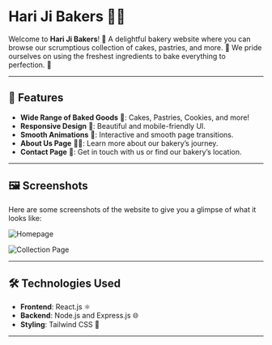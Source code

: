 # Hari Ji Bakers 🍰🍞

Welcome to **Hari Ji Bakers**! 🍪 A delightful bakery website where you can browse our scrumptious collection of cakes, pastries, and more. 🎂 We pride ourselves on using the freshest ingredients to bake everything to perfection. 🥐

---

## 🚀 Features

- **Wide Range of Baked Goods** 🧁: Cakes, Pastries, Cookies, and more!
- **Responsive Design** 📱: Beautiful and mobile-friendly UI.
- **Smooth Animations** 🌟: Interactive and smooth page transitions.
- **About Us Page** 🧑‍🍳: Learn more about our bakery’s journey.
- **Contact Page** 📍: Get in touch with us or find our bakery’s location.

---

## 🖼️ Screenshots

Here are some screenshots of the website to give you a glimpse of what it looks like:

![Homepage]()

![Collection Page](./images/screenshot-collection.png)

---

## 🛠️ Technologies Used

- **Frontend**: React.js ⚛️
- **Backend**: Node.js and Express.js 🌐
- **Styling**: Tailwind CSS 🌸 

---
